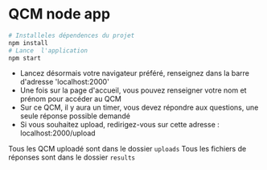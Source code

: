 # QCM node app

```bash
# Installeles dépendences du projet
npm install
# Lance  l'application
npm start
```

- Lancez désormais votre navigateur préféré, renseignez dans la barre d'adresse 'localhost:2000'
- Une fois sur la page d'accueil, vous pouvez renseigner votre nom et prénom pour accéder au QCM
- Sur ce QCM, il y aura un timer, vous devez répondre aux questions, une seule réponse possible demandé
- Si vous souhaitez upload, redirigez-vous sur cette adresse : localhost:2000/upload

Tous les QCM uploadé sont dans le dossier `uploads`
Tous les  fichiers de réponses sont dans le dossier `results`
